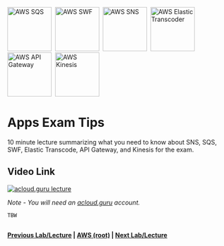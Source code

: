 <img src="https://i.imgur.com/jDVKrPq.png" height="100" title="AWS SQS" />&nbsp;
<img src="https://i.imgur.com/p4Fd1bv.png" height="100" title="AWS SWF" />&nbsp;
<img src="https://i.imgur.com/XylaLYv.png" height="100" title="AWS SNS" />&nbsp;
<img src="https://i.imgur.com/CXndVd9.png" height="100" title="AWS Elastic Transcoder" />&nbsp;
<img src="https://i.imgur.com/65Y0F0D.png" height="100" title="AWS API Gateway" />&nbsp;
<img src="https://i.imgur.com/uwXHG63.png" height="100" title="AWS Kinesis" />


Apps Exam Tips
======

10 minute lecture summarizing what you need to know about SNS, SQS, SWF, Elastic Transcode, API Gateway, 
and Kinesis for the exam.

 
  
## Video Link

[![acloud.guru lecture](https://i.imgur.com/h9v81Hg.png)](https://acloud.guru/course/aws-certified-solutions-architect-associate/learn/application-services/summary/watch)

*Note - You will need an [acloud.guru](acloud.guru) account.*


    TBW


## 

**[Previous Lab/Lecture](apps-kinesis-lab.md) | [AWS (root)](../readme.adoc) | [Next Lab/Lecture](apps-exam-tips.md)**
